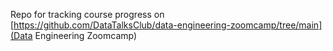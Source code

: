 Repo for tracking course progress on [https://github.com/DataTalksClub/data-engineering-zoomcamp/tree/main](Data Engineering Zoomcamp)
